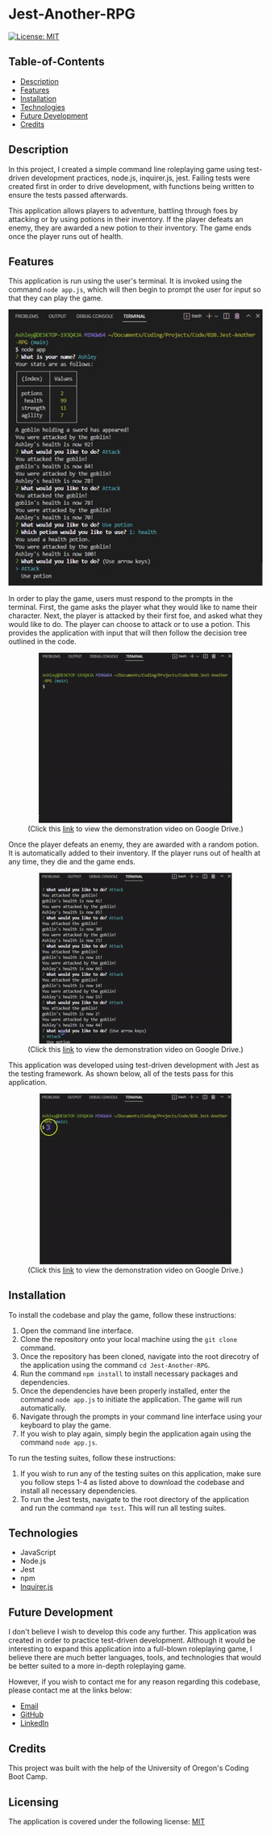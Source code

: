 # Jest-Another-RPG

[![License: MIT](https://img.shields.io/badge/License-MIT-yellow.svg)](https://opensource.org/licenses/MIT)

## Table-of-Contents

- [Description](#description)
- [Features](#features)
- [Installation](#installation)
- [Technologies](#technologies)
- [Future Development](#future-development)
- [Credits](#credits)

## Description

In this project, I created a simple command line roleplaying game using test-driven development practices, node.js, inquirer.js, jest. Failing tests were created first in order to drive development, with functions being written to ensure the tests passed afterwards.

This application allows players to adventure, battling through foes by attacking or by using potions in their inventory. If the player defeats an enemy, they are awarded a new potion to their inventory. The game ends once the player runs out of health.

## Features

This application is run using the user's terminal. It is invoked using the command `node app.js`, which will then begin to prompt the user for input so that they can play the game.

<p align="center">
<img alt="A screenshot of what jest-another-rpg looks like when it is run in the terminal. It asks the user for their name first, then it begins the game. A round of combat ensues, in which the player is attacked by a creature. They lose health and are asked what they would like to do - attack or use a potion." src="./assets/images/jest-another-rpg-screenshot.jpg"/>
</p>

In order to play the game, users must respond to the prompts in the terminal. First, the game asks the player what they would like to name their character. Next, the player is attacked by their first foe, and asked what they would like to do. The player can choose to attack or to use a potion. This provides the application with input that will then follow the decision tree outlined in the code.

<p align="center">
<img alt="A demonstration gif showing the game running in the user's terminal. The user must first provide the name for their character, and then the game immediately starts with a creature attacking the player. The player can choose to fight or to use a potion in their inventory." src="./assets/images/jest-another-rpg-demo.gif"/>
<br>(Click this <a href="https://drive.google.com/file/d/1y4mBU1XSkbm-7VNiBUfdf5ATfwS9euUK/view?usp=sharing" target="_blank">link</a> to view the demonstration video on Google Drive.)
</p>

Once the player defeats an enemy, they are awarded with a random potion. It is automatically added to their inventory. If the player runs out of health at any time, they die and the game ends.

<p align="center">
<img alt="A demonstration gif showing the game running in the user's terminal. Once the player defeats an enemy, they are awarded a potion that is added to their inventory. If the player runs out of health, the game automatically ends. " src="./assets/images/jest-another-rpg-demo-2.gif"/>
<br>(Click this <a href="https://drive.google.com/file/d/1LahSDs-xVKeamdLeaAHZmiRhoaQMiINy/view?usp=sharing" target="_blank">link</a> to view the demonstration video on Google Drive.)
</p>

This application was developed using test-driven development with Jest as the testing framework. As shown below, all of the tests pass for this application.

<p align="center">
<img alt="A demonstration gif showing how to run the tests using the command 'npm test' in the command line. All tests show as passing." src="./assets/images/jest-another-rpg-demo-3.gif"/>
<br>(Click this <a href="https://drive.google.com/file/d/1SiaL6lmYN1FqbBZBWNK5mzTwUISgd9-j/view?usp=sharing" target="_blank">link</a> to view the demonstration video on Google Drive.)
</p>

## Installation

To install the codebase and play the game, follow these instructions:

1. Open the command line interface.
2. Clone the repository onto your local machine using the `git clone` command.
3. Once the repository has been cloned, navigate into the root direcotry of the application using the command `cd Jest-Another-RPG`.
4. Run the command `npm install` to install necessary packages and dependencies.
5. Once the dependencies have been properly installed, enter the command `node app.js` to initiate the application. The game will run automatically.
6. Navigate through the prompts in your command line interface using your keyboard to play the game.
7. If you wish to play again, simply begin the application again using the command `node app.js`.

To run the testing suites, follow these instructions:

1. If you wish to run any of the testing suites on this application, make sure you follow steps 1-4 as listed above to download the codebase and install all necessary dependencies.
2. To run the Jest tests, navigate to the root directory of the application and run the command `npm test`. This will run all testing suites.

## Technologies

- JavaScript
- Node.js
- Jest
- npm
- [Inquirer.js](https://www.npmjs.com/package/inquirer)

## Future Development

I don't believe I wish to develop this code any further. This application was created in order to practice test-driven development. Although it would be interesting to expand this application into a full-blown roleplaying game, I believe there are much better languages, tools, and technologies that would be better suited to a more in-depth roleplaying game.

However, if you wish to contact me for any reason regarding this codebase, please contact me at the links below:

- <a href="mailto:ashlynn4567@gmail.com">Email</a>
- <a href="https://github.com/ashlynn4567">GitHub</a>
- <a href="www.linkedin.com/in/Ashley-Lynn-Smith">LinkedIn</a>

## Credits

This project was built with the help of the University of Oregon's Coding Boot Camp.

## Licensing

The application is covered under the following license: [MIT](https://opensource.org/licenses/MIT)
